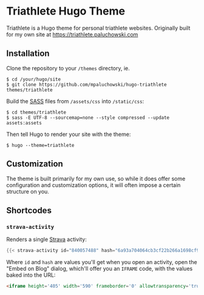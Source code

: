 # Triathlete Hugo Theme

Triathlete is a Hugo theme for personal triathlete websites. Originally built for my own site at https://triathlete.paluchowski.com

## Installation

Clone the repository to your `/themes` directory, ie.

```shell
$ cd /your/hugo/site
$ git clone https://github.com/mpaluchowski/hugo-triathlete themes/triathlete
```

Build the [SASS](http://sass-lang.com/) files from `/assets/css` into `/static/css`:

```shell
$ cd themes/triathlete
$ sass -E UTF-8 --sourcemap=none --style compressed --update assets:assets
```

Then tell Hugo to render your site with the theme:

```shell
$ hugo --theme=triathlete
```

## Customization

The theme is built primarily for my own use, so while it does offer some configuration and customization options, it will often impose a certain structure on you.

## Shortcodes

### `strava-activity`

Renders a single [Strava](https://www.strava.com) activity:

```go
{{< strava-activity id="840057488" hash="6a93a704064cb3cf22b266a1698cf9870fd1765a" >}}
```

Where `id` and `hash` are values you'll get when you open an activity, open the "Embed on Blog" dialog, which'll offer you an `IFRAME` code, with the values baked into the URL:

```html
<iframe height='405' width='590' frameborder='0' allowtransparency='true' scrolling='no' src='https://www.strava.com/activities/<id>/embed/<hash>'></iframe>
```
